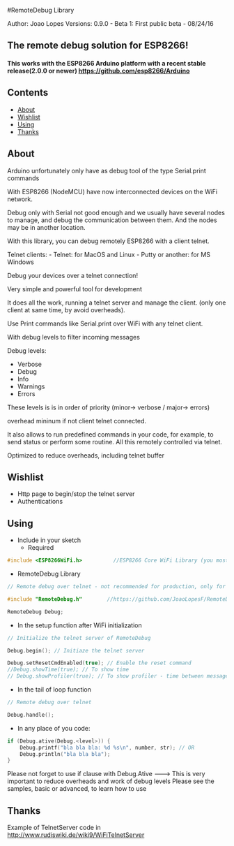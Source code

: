#RemoteDebug Library

Author: Joao Lopes
Versions:
0.9.0 - Beta 1: First public beta - 08/24/16

## The remote debug solution for ESP8266!

#### This works with the ESP8266 Arduino platform with a recent stable release(2.0.0 or newer) https://github.com/esp8266/Arduino

## Contents
 - [About](#about)
 - [Wishlist](#wishlist)
 - [Using](#using)
 - [Thanks](#thanks)

## About

Arduino unfortunately only have as debug tool of the type Serial.print commands

With ESP8266 (NodeMCU) have now interconnected devices on the WiFi network.

Debug only with Serial not good enough and we usually have several nodes to manage,
and debug the communication between them.
And the nodes may be in another location.

With this library, you can debug remotely ESP8266 with a client telnet.

Telnet clients:
      - Telnet: for MacOS and Linux
      - Putty or another: for MS Windows

Debug your devices over a telnet connection!

Very simple and powerful tool for development

It does all the work, running a telnet server and manage the client.
(only one client at same time, by avoid overheads).

Use Print commands like Serial.print over WiFi with any telnet client.

With debug levels to filter incoming messages

Debug levels:
 - Verbose
 - Debug
 - Info
 - Warnings
 - Errors

  These levels is is in order of priority (minor-> verbose / major-> errors)

overhead mininum if not client telnet connected.

It also allows to run predefined commands in your code, for example, to send status or perform some routine. All this remotely controlled via telnet.

Optimized to reduce overheads, including telnet buffer

## Wishlist
- Http page to begin/stop the telnet server
- Authentications

## Using

- Include in your sketch
  - Required
```cpp
#include <ESP8266WiFi.h>          //ESP8266 Core WiFi Library (you most likely already have this in your sketch)
```
  - RemoteDebug Library
```cpp
// Remote debug over telnet - not recommended for production, only for development

#include "RemoteDebug.h"        //https://github.com/JoaoLopesF/RemoteDebug

RemoteDebug Debug;
```
- In the setup function after WiFi initialization
```cpp
// Initialize the telnet server of RemoteDebug

Debug.begin(); // Initiaze the telnet server

Debug.setResetCmdEnabled(true); // Enable the reset command
//Debug.showTime(true); // To show time
// Debug.showProfiler(true); // To show profiler - time between messages of Debug

```
- In the tail of loop function
```cpp
// Remote debug over telnet

Debug.handle();

```
- In any place of you code:
```cpp
if (Debug.ative(Debug.<level>)) {
    Debug.printf("bla bla bla: %d %s\n", number, str); // OR
    Debug.println("bla bla bla");
}
```
Please not forget to use if clause with Debug.Ative ---> This is very important to reduce overheads and work of debug levels
Please see the samples, basic or advanced, to learn how to use  

## Thanks

Example of TelnetServer code in http://www.rudiswiki.de/wiki9/WiFiTelnetServer
